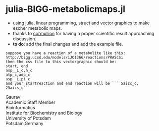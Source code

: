 # julia-BIGG-metabolicmaps.jl

- using julia, linear programming, struct and vector graphics to make escher metabolic maps. 
- thanks to [cormullion](https://github.com/cormullion) for having a proper scientific result approaching discussion. 
- **to do**: add the final changes and add the example file. 
```
suppose you have a reaction of a metabolite like this: http://bigg.ucsd.edu/models/iJO1366/reactions/PRASCSi
then the csv file to this vectorgraphic should be:
start, end
asp__L_c,h_c
atp_c,adp_c
asp__L,pi_c
and your startreaction and end reaction will be ``` 5aizc_c, 25aics_c```
```

Gaurav \
Academic Staff Member \
Bioinformatics \
Institute for Biochemistry and Biology \
University of Potsdam \
Potsdam,Germany
